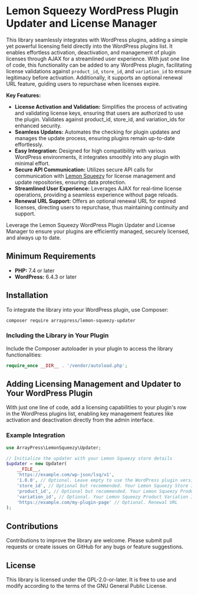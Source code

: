 # Lemon Squeezy WordPress Plugin Updater and License Manager

This library seamlessly integrates with WordPress plugins, adding a simple yet powerful licensing field directly into
the WordPress plugins list. It enables effortless activation, deactivation, and management of plugin licenses
through AJAX for a streamlined user experience. With just one line of code, this functionality can be added to any
WordPress plugin, facilitating license validations against `product_id`, `store_id`, and `variation_id` to ensure
legitimacy
before activation. Additionally, it supports an optional renewal URL feature, guiding users to repurchase when licenses
expire.

**Key Features:**

- **License Activation and Validation:** Simplifies the process of activating and validating license keys, ensuring that
  users are authorized to use the plugin. Validates against product_id, store_id, and variation_ids for enhanced
  security.
- **Seamless Updates:** Automates the checking for plugin updates and manages the update process, ensuring plugins
  remain up-to-date effortlessly.
- **Easy Integration:** Designed for high compatibility with various WordPress environments, it integrates smoothly into
  any plugin with minimal effort.
- **Secure API Communication:** Utilizes secure API calls for communication
  with [Lemon Squeezy](https://lemonsqueezy.com) for license management and update repositories, ensuring data
  protection.
- **Streamlined User Experience:** Leverages AJAX for real-time license operations, providing a seamless experience
  without page reloads.
- **Renewal URL Support:** Offers an optional renewal URL for expired licenses, directing users to repurchase, thus
  maintaining continuity and support.

Leverage the Lemon Squeezy WordPress Plugin Updater and License Manager to ensure your plugins are efficiently managed,
securely licensed, and always up to date.

## Minimum Requirements

- **PHP:** 7.4 or later
- **WordPress:** 6.4.3 or later

## Installation

To integrate the library into your WordPress plugin, use Composer:

```bash
composer require arraypress/lemon-squeezy-updater
```

### Including the Library in Your Plugin

Include the Composer autoloader in your plugin to access the library functionalities:

```php
require_once __DIR__ . '/vendor/autoload.php';
```

## Adding Licensing Management and Updater to Your WordPress Plugin

With just one line of code, add a licensing capabilities to your plugin's row in the WordPress plugins list, enabling
key management features like activation and deactivation directly from the admin interface.

### Example Integration

```php
use ArrayPress\LemonSqueezy\Updater;

// Initialize the updater with your Lemon Squeezy store details
$updater = new Updater(
	__FILE__,
	'https://example.com/wp-json/lsq/v1',
	'1.0.0', // Optional. Leave empty to use the WordPress plugin version number
	'store_id', // Optional but recommended. Your Lemon Squeezy Store ID (12345)
	'product_id', // Optional but recommended. Your Lemon Squeezy Product ID (12345)
	'variation_id', // Optional. Your Lemon Squeezy Product Variation ID (12345)
	'https://example.com/my-plugin-page' // Optional. Renewal URL
);
```

## Contributions

Contributions to improve the library are welcome. Please submit pull requests or create issues on GitHub for any bugs or
feature suggestions.

## License

This library is licensed under the GPL-2.0-or-later. It is free to use and modify according to the terms of the GNU
General Public License.
